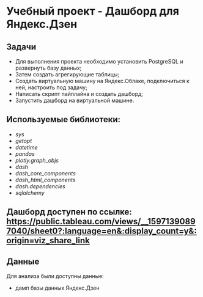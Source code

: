 # Учебный проект - Дашборд для Яндекс.Дзен

## Задачи

- Для выполнения проекта необходимо установить PostgreSQL и развернуть базу данных;
- Затем создать агрегирующие таблицы;
- Создать виртуальную машину на Яндекс.Облаке, подключиться к ней, настроить под задачу;
- Написать скрипт пайплайна и создать дашборд;
- Запустить дашборд на виртуальной машине.

## Используемые библиотеки:

- *sys*
- *getopt*
- *datetime*
- *pandas*
- *plotly.graph_objs*
- *dash*
- *dash_core_components*
- *dash_html_components*
- *dash.dependencies*
- *sqlalchemy*

## Дашборд доступен по ссылке: https://public.tableau.com/views/__15971390897040/sheet0?:language=en&:display_count=y&:origin=viz_share_link

## Данные

Для анализа были доступны данные:

- дамп базы данных Яндекс.Дзен
